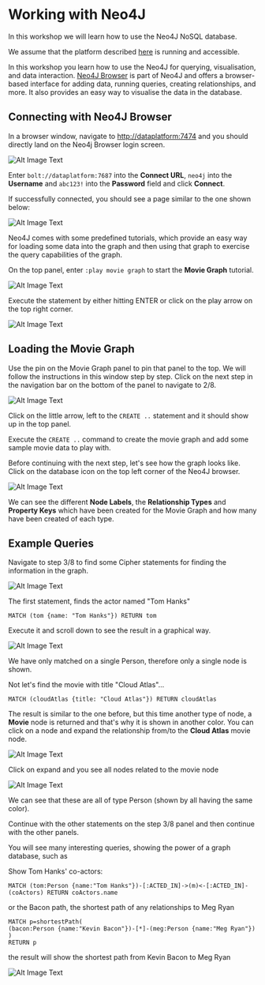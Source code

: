 # Working with Neo4J
In this workshop we will learn how to use the Neo4J NoSQL database.

We assume that the platform described [here](../01-environment/README.md) is running and accessible. 

In this workshop you learn how to use the Neo4J for querying, visualisation, and data interaction. [Neo4J Browser](https://neo4j.com/developer/guide-neo4j-browser/) is part of Neo4J and offers a browser-based interface for adding data, running queries, creating relationships, and more. It also provides an easy way to visualise the data in the database.

## Connecting with Neo4J Browser

In a browser window, navigate to <http://dataplatform:7474> and you should directly land on the Neo4j Browser login screen. 

![Alt Image Text](./images/neo4j-login.png "Neo4J Browser")

Enter `bolt://dataplatform:7687` into the **Connect URL**, `neo4j` into the **Username** and `abc123!` into the **Password** field and click **Connect**. 

If successfully connected, you should see a page similar to the one shown below:

![Alt Image Text](./images/neo4j-browser-home.png "Neo4J Browser")

Neo4J comes with some predefined tutorials, which provide an easy way for loading some data into the graph and then using that graph to exercise the query capabilities of the graph. 

On the top panel, enter `:play movie graph` to start the **Movie Graph** tutorial. 

![Alt Image Text](./images/neo4j-play-moviegraph.png "Neo4J Browser")

Execute the statement by either hitting ENTER or click on the play arrow on the top right corner.

![Alt Image Text](./images/neo4j-moviegraph.png "Neo4J Browser")

## Loading the Movie Graph

Use the pin on the Movie Graph panel to pin that panel to the top. We will follow the instructions in this window step by step. Click on the next step in the navigation bar on the bottom of the panel to navigate to 2/8.

![Alt Image Text](./images/neo4j-create-graph.png "Neo4J Browser")

Click on the little arrow, left to the `CREATE ..` statement and it should show up in the top panel.

Execute the `CREATE ..` command to create the movie graph and add some sample movie data to play with.  

Before continuing with the next step, let's see how the graph looks like. Click on the database icon on the top left corner of the Neo4J browser.

![Alt Image Text](./images/neo4j-database-view.png "Neo4J Browser")

We can see the different **Node Labels**, the **Relationship Types** and **Property Keys** which have been created for the Movie Graph and how many have been created of each type. 

## Example Queries

Navigate to step 3/8 to find some Cipher statements for finding the information in the graph.

![Alt Image Text](./images/neo4j-find-queries.png "Neo4J Browser")

The first statement, finds the actor named "Tom Hanks"

```
MATCH (tom {name: "Tom Hanks"}) RETURN tom
```

Execute it and scroll down to see the result in a graphical way. 

![Alt Image Text](./images/neo4j-find-tom-hanks.png "Neo4J Browser")

We have only matched on a single Person, therefore only a single node is shown. 

Not let's find the movie with title "Cloud Atlas"...

```
MATCH (cloudAtlas {title: "Cloud Atlas"}) RETURN cloudAtlas
```

The result is similar to the one before, but this time another type of node, a **Movie** node is returned and that's why it is shown in another color. You can click on a node and expand the relationship from/to the **Cloud Atlas** movie node.

![Alt Image Text](./images/neo4j-show-expand-menu.png "Neo4J Browser")

Click on expand and you see all nodes related to the movie node

![Alt Image Text](./images/neo4j-show-related-nodes.png "Neo4J Browser")

We can see that these are all of type Person (shown by all having the same color). 

Continue with the other statements on the step 3/8 panel and then continue with the other panels. 

You will see many interesting queries, showing the power of a graph database, such as

Show Tom Hanks' co-actors:

```
MATCH (tom:Person {name:"Tom Hanks"})-[:ACTED_IN]->(m)<-[:ACTED_IN]-(coActors) RETURN coActors.name
```

or the Bacon path, the shortest path of any relationships to Meg Ryan

```
MATCH p=shortestPath(
(bacon:Person {name:"Kevin Bacon"})-[*]-(meg:Person {name:"Meg Ryan"})
)
RETURN p
```

the result will show the shortest path from Kevin Bacon to Meg Ryan

![Alt Image Text](./images/neo4j-shortest-path.png "Neo4J Browser")


